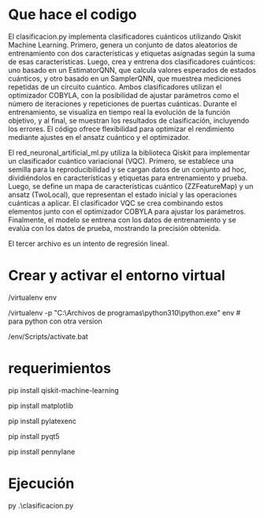 
# Que hace el codigo

El clasificacion.py implementa clasificadores cuánticos utilizando Qiskit Machine Learning. Primero, genera un conjunto de datos aleatorios de entrenamiento con dos características y etiquetas asignadas según la suma de esas características. Luego, crea y entrena dos clasificadores cuánticos: uno basado en un EstimatorQNN, que calcula valores esperados de estados cuánticos, y otro basado en un SamplerQNN, que muestrea mediciones repetidas de un circuito cuántico. Ambos clasificadores utilizan el optimizador COBYLA, con la posibilidad de ajustar parámetros como el número de iteraciones y repeticiones de puertas cuánticas. Durante el entrenamiento, se visualiza en tiempo real la evolución de la función objetivo, y al final, se muestran los resultados de clasificación, incluyendo los errores. El código ofrece flexibilidad para optimizar el rendimiento mediante ajustes en el ansatz cuántico y el optimizador.

El red_neuronal_artificial_ml.py utiliza la biblioteca Qiskit para implementar un clasificador cuántico variacional (VQC). Primero, se establece una semilla para la reproducibilidad y se cargan datos de un conjunto ad hoc, dividiéndolos en características y etiquetas para entrenamiento y prueba. Luego, se define un mapa de características cuántico (ZZFeatureMap) y un ansatz (TwoLocal), que representan el estado inicial y las operaciones cuánticas a aplicar. El clasificador VQC se crea combinando estos elementos junto con el optimizador COBYLA para ajustar los parámetros. Finalmente, el modelo se entrena con los datos de entrenamiento y se evalúa con los datos de prueba, mostrando la precisión obtenida.

El tercer archivo es un intento de regresión lineal.

# Crear y activar el entorno virtual

/virtualenv env

/virtualenv -p "C:\Archivos de programas\python310\python.exe" env # para python con otra version

/env/Scripts/activate.bat

# requerimientos

pip install qiskit-machine-learning

pip install matplotlib

pip install pylatexenc

pip install pyqt5

pip install pennylane


# Ejecución
py .\clasificacion.py

